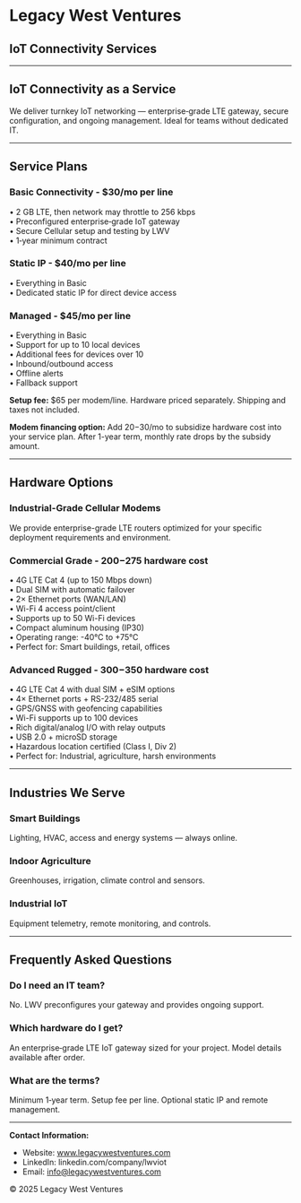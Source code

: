 # Legacy West Ventures
## IoT Connectivity Services

---

## IoT Connectivity as a Service

We deliver turnkey IoT networking — enterprise‑grade LTE gateway, secure configuration, and ongoing management. Ideal for teams without dedicated IT.

---

## Service Plans

### Basic Connectivity - $30/mo per line
• 2 GB LTE, then network may throttle to 256 kbps  
• Preconfigured enterprise‑grade IoT gateway  
• Secure Cellular setup and testing by LWV  
• 1‑year minimum contract  

### Static IP - $40/mo per line
• Everything in Basic  
• Dedicated static IP for direct device access  

### Managed - $45/mo per line
• Everything in Basic  
• Support for up to 10 local devices  
• Additional fees for devices over 10  
• Inbound/outbound access  
• Offline alerts  
• Fallback support  

**Setup fee:** $65 per modem/line. Hardware priced separately. Shipping and taxes not included.

**Modem financing option:** Add $20-$30/mo to subsidize hardware cost into your service plan. After 1-year term, monthly rate drops by the subsidy amount.

---

## Hardware Options

### Industrial-Grade Cellular Modems
We provide enterprise-grade LTE routers optimized for your specific deployment requirements and environment.

### Commercial Grade - $200-$275 hardware cost
• 4G LTE Cat 4 (up to 150 Mbps down)  
• Dual SIM with automatic failover  
• 2× Ethernet ports (WAN/LAN)  
• Wi-Fi 4 access point/client  
• Supports up to 50 Wi-Fi devices  
• Compact aluminum housing (IP30)  
• Operating range: -40°C to +75°C  
• Perfect for: Smart buildings, retail, offices  

### Advanced Rugged - $300-$350 hardware cost
• 4G LTE Cat 4 with dual SIM + eSIM options  
• 4× Ethernet ports + RS-232/485 serial  
• GPS/GNSS with geofencing capabilities  
• Wi-Fi supports up to 100 devices  
• Rich digital/analog I/O with relay outputs  
• USB 2.0 + microSD storage  
• Hazardous location certified (Class I, Div 2)  
• Perfect for: Industrial, agriculture, harsh environments  

---

## Industries We Serve

### Smart Buildings
Lighting, HVAC, access and energy systems — always online.

### Indoor Agriculture
Greenhouses, irrigation, climate control and sensors.

### Industrial IoT
Equipment telemetry, remote monitoring, and controls.

---

## Frequently Asked Questions

### Do I need an IT team?
No. LWV preconfigures your gateway and provides ongoing support.

### Which hardware do I get?
An enterprise‑grade LTE IoT gateway sized for your project. Model details available after order.

### What are the terms?
Minimum 1‑year term. Setup fee per line. Optional static IP and remote management.

---

**Contact Information:**
- Website: www.legacywestventures.com
- LinkedIn: linkedin.com/company/lwviot
- Email: info@legacywestventures.com

© 2025 Legacy West Ventures
